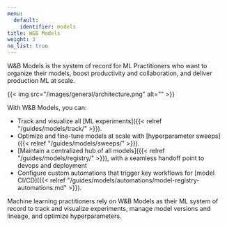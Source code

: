 ```yaml
---
menu:
  default:
    identifier: models
title: W&B Models
weight: 3
no_list: true
---
```


W&B Models is the system of record for ML Practitioners who want to organize their models, boost productivity and collaboration, and deliver production ML at scale. 

{{< img src="/images/general/architecture.png" alt="" >}}

With W&B Models, you can: 

- Track and visualize all [ML experiments]({{< relref "/guides/models/track/" >}}).
- Optimize and fine-tune models at scale with [hyperparameter sweeps]({{< relref "/guides/models/sweeps/" >}}).
- [Maintain a centralized hub of all models]({{< relref "/guides/models/registry/" >}}), with a seamless handoff point to devops and deployment
- Configure custom automations that trigger key workflows for [model CI/CD]({{< relref "/guides/models/automations/model-registry-automations.md" >}}).

Machine learning practitioners rely on W&B Models as their ML system of record to track and visualize experiments, manage model versions and lineage, and optimize hyperparameters.